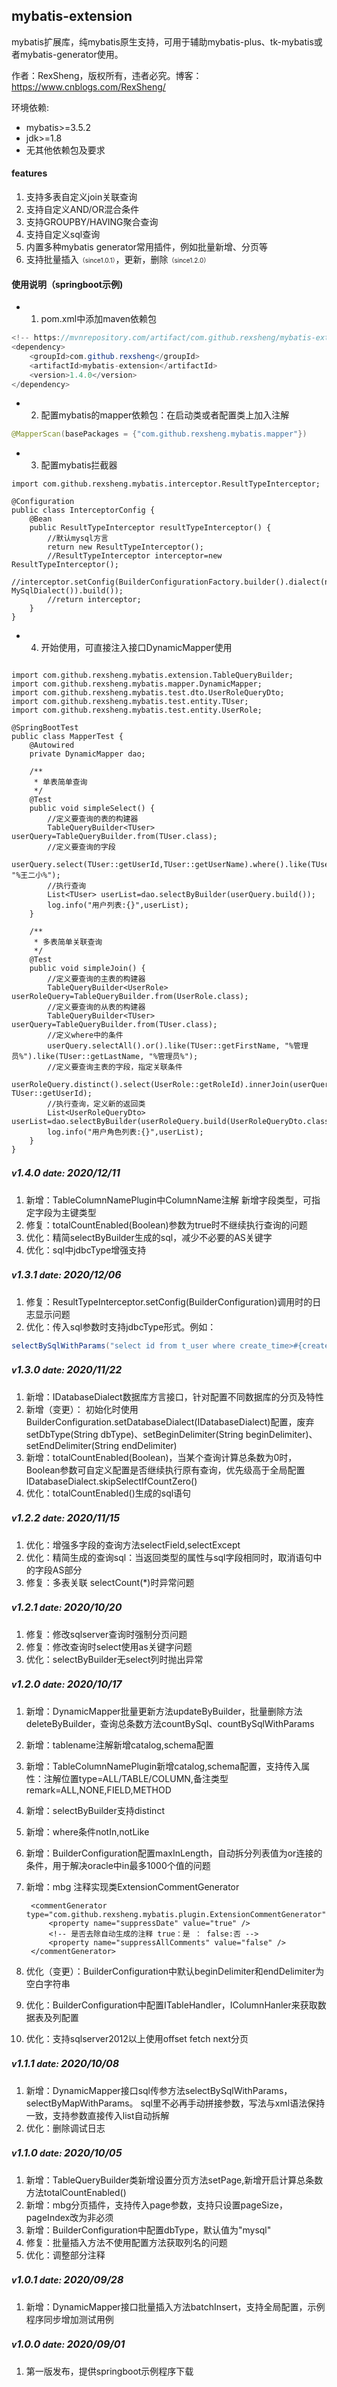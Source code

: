 ## mybatis-extension
mybatis扩展库，纯mybatis原生支持，可用于辅助mybatis-plus、tk-mybatis或者mybatis-generator使用。

作者：RexSheng，版权所有，违者必究。博客：https://www.cnblogs.com/RexSheng/

环境依赖:
* mybatis>=3.5.2
* jdk>=1.8
* 无其他依赖包及要求

#### features
1. 支持多表自定义join关联查询
2. 支持自定义AND/OR混合条件
3. 支持GROUPBY/HAVING聚合查询
4. 支持自定义sql查询
5. 内置多种mybatis generator常用插件，例如批量新增、分页等
6. 支持批量插入<font size="1">（since1.0.1）</font>，更新，删除<font size="1">（since1.2.0）</font>

#### 使用说明（springboot示例)
- 1. pom.xml中添加maven依赖包

``` java
<!-- https://mvnrepository.com/artifact/com.github.rexsheng/mybatis-extension -->
<dependency>
    <groupId>com.github.rexsheng</groupId>
    <artifactId>mybatis-extension</artifactId>
    <version>1.4.0</version>
</dependency>

```
- 2. 配置mybatis的mapper依赖包：在启动类或者配置类上加入注解

``` java
@MapperScan(basePackages = {"com.github.rexsheng.mybatis.mapper"})
```
- 3. 配置mybatis拦截器

```
import com.github.rexsheng.mybatis.interceptor.ResultTypeInterceptor;

@Configuration
public class InterceptorConfig {
	@Bean
	public ResultTypeInterceptor resultTypeInterceptor() {
		//默认mysql方言
		return new ResultTypeInterceptor();
		//ResultTypeInterceptor interceptor=new ResultTypeInterceptor();
		//interceptor.setConfig(BuilderConfigurationFactory.builder().dialect(new MySqlDialect()).build());
		//return interceptor;
	}
}
```
- 4. 开始使用，可直接注入接口DynamicMapper使用

```

import com.github.rexsheng.mybatis.extension.TableQueryBuilder;
import com.github.rexsheng.mybatis.mapper.DynamicMapper;
import com.github.rexsheng.mybatis.test.dto.UserRoleQueryDto;
import com.github.rexsheng.mybatis.test.entity.TUser;
import com.github.rexsheng.mybatis.test.entity.UserRole;

@SpringBootTest
public class MapperTest {
	@Autowired
	private DynamicMapper dao;
	
	/**
     * 单表简单查询
     */
	@Test
	public void simpleSelect() {
		//定义要查询的表的构建器
		TableQueryBuilder<TUser> userQuery=TableQueryBuilder.from(TUser.class);
		//定义要查询的字段
		userQuery.select(TUser::getUserId,TUser::getUserName).where().like(TUser::getUserName, "%王二小%");
		//执行查询
		List<TUser> userList=dao.selectByBuilder(userQuery.build());
		log.info("用户列表:{}",userList);
	}

	/**
     * 多表简单关联查询
     */
	@Test
	public void simpleJoin() {
		//定义要查询的主表的构建器
		TableQueryBuilder<UserRole> userRoleQuery=TableQueryBuilder.from(UserRole.class);
		//定义要查询的从表的构建器
		TableQueryBuilder<TUser> userQuery=TableQueryBuilder.from(TUser.class);
		//定义where中的条件
		userQuery.selectAll().or().like(TUser::getFirstName, "%管理员%").like(TUser::getLastName, "%管理员%");
		//定义要查询主表的字段，指定关联条件
		userRoleQuery.distinct().select(UserRole::getRoleId).innerJoin(userQuery).on(UserRole::getUserId, TUser::getUserId);		
		//执行查询，定义新的返回类
		List<UserRoleQueryDto> userList=dao.selectByBuilder(userRoleQuery.build(UserRoleQueryDto.class));
		log.info("用户角色列表:{}",userList);
	}
}
```
##### v<font size="3">1.4.0</font>  date: <font size="3">2020/12/11</font>
1. 新增：TableColumnNamePlugin中ColumnName注解 新增字段类型，可指定字段为主键类型
2. 修复：totalCountEnabled(Boolean)参数为true时不继续执行查询的问题
3. 优化：精简selectByBuilder生成的sql，减少不必要的AS关键字
4. 优化：sql中jdbcType增强支持

##### v<font size="3">1.3.1</font>  date: <font size="3">2020/12/06</font>
1. 修复：ResultTypeInterceptor.setConfig(BuilderConfiguration)调用时的日志显示问题
2. 优化：传入sql参数时支持jdbcType形式。例如： 

```java
selectBySqlWithParams("select id from t_user where create_time>#{createTime,jdbcType=TIMESTAMP}",...);
```

##### v<font size="3">1.3.0</font>  date: <font size="3">2020/11/22</font>
1. 新增：IDatabaseDialect数据库方言接口，针对配置不同数据库的分页及特性
2. 新增（变更）： 初始化时使用BuilderConfiguration.setDatabaseDialect(IDatabaseDialect)配置，废弃setDbType(String dbType)、setBeginDelimiter(String beginDelimiter)、setEndDelimiter(String endDelimiter)
3. 新增：totalCountEnabled(Boolean)，当某个查询计算总条数为0时，Boolean参数可自定义配置是否继续执行原有查询，优先级高于全局配置IDatabaseDialect.skipSelectIfCountZero()
4. 优化：totalCountEnabled()生成的sql语句

##### v<font size="3">1.2.2</font>  date: <font size="3">2020/11/15</font>
1. 优化：增强多字段的查询方法selectField,selectExcept
2. 优化：精简生成的查询sql：当返回类型的属性与sql字段相同时，取消语句中的字段AS部分
3. 修复：多表关联 selectCount(*)时异常问题

##### v<font size="3">1.2.1</font>  date: <font size="3">2020/10/20</font>
1. 修复：修改sqlserver查询时强制分页问题
2. 修复：修改查询时select使用as关键字问题
3. 优化：selectByBuilder无select列时抛出异常

##### v<font size="3">1.2.0</font>  date: <font size="3">2020/10/17</font>
1. 新增：DynamicMapper批量更新方法updateByBuilder，批量删除方法deleteByBuilder，查询总条数方法countBySql、countBySqlWithParams
2. 新增：tablename注解新增catalog,schema配置
3. 新增：TableColumnNamePlugin新增catalog,schema配置，支持传入属性：注解位置type=ALL/TABLE/COLUMN,备注类型remark=ALL,NONE,FIELD,METHOD
4. 新增：selectByBuilder支持distinct
5. 新增：where条件notIn,notLike
6. 新增：BuilderConfiguration配置maxInLength，自动拆分列表值为or连接的条件，用于解决oracle中in最多1000个值的问题
7. 新增：mbg 注释实现类ExtensionCommentGenerator
        
        <commentGenerator type="com.github.rexsheng.mybatis.plugin.ExtensionCommentGenerator">
            <property name="suppressDate" value="true" />
            <!-- 是否去除自动生成的注释 true：是 ： false:否 -->
            <property name="suppressAllComments" value="false" />
        </commentGenerator>
        
8. 优化（变更）：BuilderConfiguration中默认beginDelimiter和endDelimiter为空白字符串
9. 优化：BuilderConfiguration中配置ITableHandler，IColumnHanler来获取数据表及列配置
10. 优化：支持sqlserver2012以上使用offset fetch next分页

##### v<font size="3">1.1.1</font>  date: <font size="3">2020/10/08</font>
1. 新增：DynamicMapper接口sql传参方法selectBySqlWithParams，selectByMapWithParams。
   sql里不必再手动拼接参数，写法与xml语法保持一致，支持参数直接传入list自动拆解
2. 优化：删除调试日志

##### v<font size="3">1.1.0</font>  date: <font size="3">2020/10/05</font>
1. 新增：TableQueryBuilder类新增设置分页方法setPage,新增开启计算总条数方法totalCountEnabled()
2. 新增：mbg分页插件，支持传入page参数，支持只设置pageSize，pageIndex改为非必须
3. 新增：BuilderConfiguration中配置dbType，默认值为"mysql"
4. 修复：批量插入方法不使用配置方法获取列名的问题
5. 优化：调整部分注释

##### v<font size="3">1.0.1</font>  date: <font size="3">2020/09/28</font>
1. 新增：DynamicMapper接口批量插入方法batchInsert，支持全局配置，示例程序同步增加测试用例

##### v<font size="3">1.0.0</font>  date: <font size="3">2020/09/01</font>
1. 第一版发布，提供springboot示例程序下载